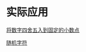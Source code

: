 # 实际应用

[将数字四舍五入到固定的小数点](将数字四舍五入到固定的小数点/将数字四舍五入到固定的小数点.md "将数字四舍五入到固定的小数点")

[随机字符](随机字符/随机字符.md "随机字符")

